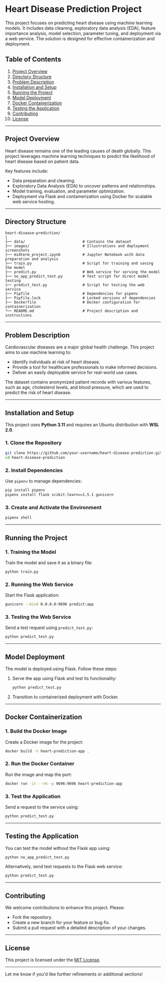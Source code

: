 # Heart Disease Prediction Project

This project focuses on predicting heart disease using machine learning models. It includes data cleaning, exploratory data analysis (EDA), feature importance analysis, model selection, parameter tuning, and deployment via a web service. The solution is designed for effective containerization and deployment.

## Table of Contents
1. [Project Overview](#project-overview)
2. [Directory Structure](#directory-structure)
3. [Problem Description](#problem-description)
4. [Installation and Setup](#installation-and-setup)
5. [Running the Project](#running-the-project)
6. [Model Deployment](#model-deployment)
7. [Docker Containerization](#docker-containerization)
8. [Testing the Application](#testing-the-application)
9. [Contributing](#contributing)
10. [License](#license)

---

## Project Overview

Heart disease remains one of the leading causes of death globally. This project leverages machine learning techniques to predict the likelihood of heart disease based on patient data. 

Key features include:
- Data preparation and cleaning.
- Exploratory Data Analysis (EDA) to uncover patterns and relationships.
- Model training, evaluation, and parameter optimization.
- Deployment via Flask and containerization using Docker for scalable web service hosting.

---

## Directory Structure

```
heart-disease-prediction/
│
├── data/                          # Contains the dataset
├── images/                        # Illustrations and deployment screenshots
├── midterm_project.ipynb          # Jupyter Notebook with data preparation and analysis
├── train.py                       # Script for training and saving the model
├── predict.py                     # Web service for serving the model
├── no_app_predict_test.py         # Test script for direct model testing
├── predict_test.py                # Script for testing the web service
├── Pipfile                        # Dependencies for pipenv
├── Pipfile.lock                   # Locked versions of dependencies
├── Dockerfile                     # Docker configuration for containerization
└── README.md                      # Project description and instructions
```

---

## Problem Description

Cardiovascular diseases are a major global health challenge. This project aims to use machine learning to:
- Identify individuals at risk of heart disease.
- Provide a tool for healthcare professionals to make informed decisions.
- Deliver an easily deployable service for real-world use cases.

The dataset contains anonymized patient records with various features, such as age, cholesterol levels, and blood pressure, which are used to predict the risk of heart disease.

---

## Installation and Setup

This project uses **Python 3.11** and requires an Ubuntu distribution with **WSL 2.0**. 

### 1. Clone the Repository
```bash
git clone https://github.com/your-username/heart-disease-prediction.git
cd heart-disease-prediction
```

### 2. Install Dependencies
Use `pipenv` to manage dependencies:
```bash
pip install pipenv
pipenv install flask scikit-learn==1.5.1 gunicorn
```

### 3. Create and Activate the Environment
```bash
pipenv shell
```

---

## Running the Project

### 1. Training the Model
Train the model and save it as a binary file:
```bash
python train.py
```

### 2. Running the Web Service
Start the Flask application:
```bash
gunicorn --bind 0.0.0.0:9696 predict:app
```

### 3. Testing the Web Service
Send a test request using `predict_test.py`:
```bash
python predict_test.py
```

---

## Model Deployment

The model is deployed using Flask. Follow these steps:
1. Serve the app using Flask and test its functionality:
   ```bash
   python predict_test.py
   ```
2. Transition to containerized deployment with Docker.

---

## Docker Containerization

### 1. Build the Docker Image
Create a Docker image for the project:
```bash
docker build -t heart-prediction-app .
```

### 2. Run the Docker Container
Run the image and map the port:
```bash
docker run -it --rm -p 9696:9696 heart-prediction-app
```

### 3. Test the Application
Send a request to the service using:
```bash
python predict_test.py
```

---

## Testing the Application

You can test the model without the Flask app using:
```bash
python no_app_predict_test.py
```

Alternatively, send test requests to the Flask web service:
```bash
python predict_test.py
```

---

## Contributing

We welcome contributions to enhance this project. Please:
- Fork the repository.
- Create a new branch for your feature or bug fix.
- Submit a pull request with a detailed description of your changes.

---

## License

This project is licensed under the [MIT License](LICENSE).

---

Let me know if you'd like further refinements or additional sections!
